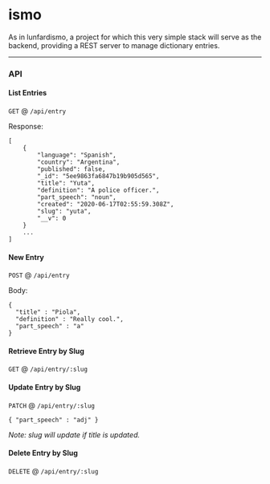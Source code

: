 # ismo

As in lunfardismo, a project for which this very simple stack will serve as the backend, providing a REST server to manage dictionary entries.

---

### API

#### List Entries

`GET` @ `/api/entry`

Response:

```
[
    {
        "language": "Spanish",
        "country": "Argentina",
        "published": false,
        "_id": "5ee9863fa6847b19b905d565",
        "title": "Yuta",
        "definition": "A police officer.",
        "part_speech": "noun",
        "created": "2020-06-17T02:55:59.308Z",
        "slug": "yuta",
        "__v": 0
    }
    ...
]
```

#### New Entry

`POST` @ `/api/entry`

Body:

```
{
  "title" : "Piola",
  "definition" : "Really cool.",
  "part_speech" : "a"
}
```

#### Retrieve Entry by Slug

`GET` @ `/api/entry/:slug`

#### Update Entry by Slug

`PATCH` @ `/api/entry/:slug`

```
{ "part_speech" : "adj" }
```

_Note: slug will update if title is updated._

#### Delete Entry by Slug

`DELETE` @ `/api/entry/:slug`
